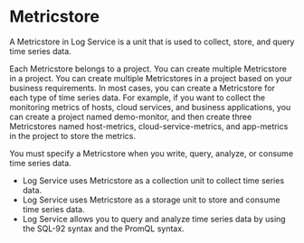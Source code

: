 # Metricstore

A Metricstore in Log Service is a unit that is used to collect, store, and query time series data.

Each Metricstore belongs to a project. You can create multiple Metricstore in a project. You can create multiple Metricstores in a project based on your business requirements. In most cases, you can create a Metricstore for each type of time series data. For example, if you want to collect the monitoring metrics of hosts, cloud services, and business applications, you can create a project named demo-monitor, and then create three Metricstores named host-metrics, cloud-service-metrics, and app-metrics in the project to store the metrics.

You must specify a Metricstore when you write, query, analyze, or consume time series data.

-   Log Service uses Metricstore as a collection unit to collect time series data.
-   Log Service uses Metricstore as a storage unit to store and consume time series data.
-   Log Service allows you to query and analyze time series data by using the SQL-92 syntax and the PromQL syntax.

